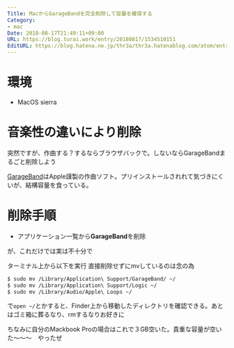 ```yaml
---
Title: MacからGarageBandを完全削除して容量を確保する
Category:
- mac
Date: 2018-08-17T21:49:11+09:00
URL: https://blog.turai.work/entry/20180817/1534510151
EditURL: https://blog.hatena.ne.jp/thr3a/thr3a.hatenablog.com/atom/entry/10257846132611766678
---
```


# 環境

- MacOS sierra

# 音楽性の違いにより削除

突然ですが、作曲する？するならブラウザバックで。しないならGarageBandまるごと削除しよう

[GarageBand](https://ja.wikipedia.org/wiki/GarageBand)はApple謹製の作曲ソフト。プリインストールされれて気づきにくいが、結構容量を食っている。

# 削除手順

- アプリケーション一覧から**GarageBand**を削除

が、これだけでは実は不十分で

ターミナル上から以下を実行 直接削除せずにmvしているのは念の為

```sh
$ sudo mv /Library/Application\ Support/GarageBand/ ~/
$ sudo mv /Library/Application\ Support/Logic ~/
$ sudo mv /Library/Audio/Apple\ Loops ~/
```

で`open ~/`とかすると、Finder上から移動したディレクトリを確認できる。あとはゴミ箱に葬るなり、rmするなりお好きに

ちなみに自分のMackbook Proの場合はこれで３GB空いた。貴重な容量が空いた〜〜〜　やったぜ
